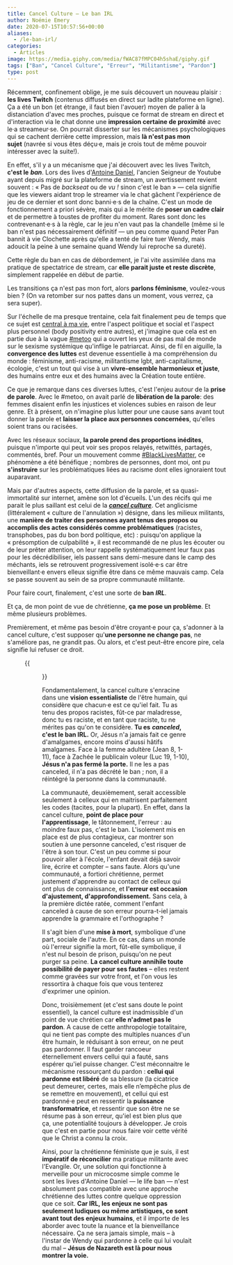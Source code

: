 ```yaml
---
title: Cancel Culture – Le ban IRL
author: Noémie Emery
date: 2020-07-15T10:57:56+00:00
aliases:
  - /le-ban-irl/
categories:
  - Articles
image: https://media.giphy.com/media/fWAC87fMPC04h5shaE/giphy.gif
tags: ["Ban", "Cancel Culture", "Erreur", "Militantisme", "Pardon"]
type: post
---
```


Récemment, confinement oblige, je me suis découvert un nouveau plaisir&nbsp;: **les lives Twitch** (contenus diffusés en direct sur ladite plateforme en ligne). Ça a été un bon (et étrange, il faut bien l'avouer) moyen de palier à la distanciation d'avec mes proches, puisque ce format de stream en direct et d'interaction via le chat donne une **impression certaine de proximité** avec le·a streameur·se. On pourrait disserter sur les mécanismes psychologiques qui se cachent derrière cette impression, mais **là n'est pas mon sujet**&nbsp;(navrée si vous êtes déçu·e, mais je crois tout de même pouvoir intéresser avec la suite!).

En effet, s'il y a un mécanisme que j'ai découvert avec les lives Twitch, **c'est le** _**ban**_. Lors des lives d'[Antoine Daniel][1], l'ancien Seigneur de Youtube ayant depuis migré sur la plateforme de stream, un avertissement revient souvent&nbsp;: «&nbsp;Pas de _backseat_ ou de _vu&nbsp;!_ sinon c'est le ban&nbsp;» — cela signifie que les viewers aidant trop le streamer via le chat gâchent l'expérience de jeu de ce dernier et sont donc banni·e·s de la chaîne. C'est un mode de fonctionnement a priori sévère, mais qui a le mérite de **poser un cadre clair** et de permettre à toustes de profiter du moment. Rares sont donc les contrevenant·e·s à la règle, car le jeu n'en vaut pas la chandelle (même si le ban n'est pas nécessairement définitif — un peu comme quand Peter Pan bannit à vie Clochette après qu'elle a tenté de faire tuer Wendy, mais adoucit la peine à une semaine quand Wendy lui reproche sa dureté).

Cette règle du ban en cas de débordement, je l'ai vite assimilée dans ma pratique de spectatrice de stream, car **elle parait juste et reste discrète**, simplement rappelée en début de partie.

Les transitions ça n'est pas mon fort, alors **parlons féminisme**, voulez-vous bien&nbsp;? (On va retomber sur nos pattes dans un moment, vous verrez, ça sera super).


Sur l'échelle de ma presque trentaine, cela fait finalement peu de temps que ce sujet est [central à ma vie][2], entre l'aspect politique et social et l'aspect plus personnel (body positivity entre autres), et j'imagine que cela est en partie due à la vague [#metoo][3] qui a ouvert les yeux de pas mal de monde sur le sexisme systémique qu'inflige le patriarcat. Ainsi, de fil en aiguille, la **convergence des luttes** est devenue essentielle à ma compréhension du monde&nbsp;: féminisme, anti-racisme, militantisme lgbt, anti-capitalisme, écologie, c'est un tout qui vise à un **vivre-ensemble harmonieux et juste**, des humains entre eux et des humains avec la Création toute entière.




Ce que je remarque dans ces diverses luttes, c'est l'enjeu autour de la **prise de parole**. Avec le #metoo, on avait parlé de <strong style="font-size: inherit;">libération de la parole</strong>: des femmes disaient enfin les injustices et violences subies en raison de leur genre. Et à présent, on n'imagine plus lutter pour une cause sans avant tout donner la parole et <strong style="font-size: inherit;">laisser la place aux personnes concernées</strong>, qu'elles soient trans ou racisées.

Avec les réseaux sociaux, **la parole prend des proportions inédites**, puisque n'importe qui peut voir ses propos relayés, retwittés, partagés, commentés, bref. Pour un mouvement comme [#BlackLivesMatter][4], ce phénomène a été bénéfique&nbsp;; nombres de personnes, dont moi, ont pu **s'instruire** sur les problématiques liées au racisme dont elles ignoraient tout auparavant.

Mais par d'autres aspects, cette diffusion de la parole, et sa quasi-immortalité sur internet, amène son lot d'écueils. L'un des récifs qui me parait le plus saillant est celui de la _**[cancel culture][5]**_. Cet anglicisme (littéralement&nbsp;«&nbsp;culture de l'annulation&nbsp;») désigne, dans les milieux militants, une **manière de traiter des personnes ayant tenus des propos ou accomplis des actes considérés comme problématiques**&nbsp;(racistes, transphobes, pas du bon bord politique, etc) : puisqu'on applique la «&nbsp;présomption de culpabilité&nbsp;», il est recommandé de ne plus les écouter ou de leur prêter attention, on leur rappelle systématiquement leur faux pas pour les décrédibiliser, iels passent sans demi-mesure dans le camp des méchants, iels se retrouvent progressivement isolé·e·s car être bienveillant·e envers elleux signifie être dans ce même mauvais camp. Cela se passe souvent au sein de sa propre communauté militante.

Pour faire court, finalement, c'est une sorte de **ban** _**IRL**_.

Et ça, de mon point de vue de chrétienne, **ça me pose un problème**. Et même plusieurs problèmes.

Premièrement, et même pas besoin d'être croyant·e pour ça, s'adonner à la cancel culture, c'est supposer qu'**une personne ne change pas**, ne s'améliore pas, ne grandit pas. Ou alors, et c'est peut-être encore pire, cela signifie lui refuser ce droit.<figure>

{{<figure src="/blog/2020/izma.webp" class="text-center">}}

Fondamentalement, la cancel culture s'enracine dans une **vision essentialiste** de l'être humain, qui considère que chacun·e est ce qu'iel fait. Tu as tenu des propos racistes, fût-ce par maladresse, donc tu es raciste, et en tant que raciste, tu ne mérites pas qu'on te considère. **Tu es** _**canceled**_**, c'est le ban IRL.** Or, Jésus n'a jamais fait ce genre d'amalgames, encore moins d'aussi hâtifs amalgames. Face à la femme adultère (Jean 8, 1-11), face à Zachée le publicain voleur (Luc 19, 1-10), **Jésus n'a pas fermé la porte.** Il ne les a pas canceled, il n'a pas décrété le ban&nbsp;; non, il a réintégré la personne dans la communauté.

La communauté, deuxièmement, serait accessible seulement à celleux qui en maitrisent parfaitement les codes (tacites, pour la plupart). En effet, dans la cancel culture, **point de place pour l'apprentissage**, le tâtonnement, l'erreur&nbsp;: au moindre faux pas, c'est le ban. L'isolement mis en place est de plus contagieux, car montrer son soutien à une personne canceled, c'est risquer de l'être à son tour. C'est un peu comme si pour pouvoir aller à l'école, l'enfant devait déjà savoir lire, écrire et compter – sans faute. Alors qu'une communauté, a fortiori chrétienne, permet justement d'apprendre au contact de celleux qui ont plus de connaissance, et **l'erreur est occasion d'ajustement, d'approfondissement.** Sans cela, à la première dictée ratée, comment l'enfant canceled à cause de son erreur pourra-t-iel jamais apprendre la grammaire et l'orthographe&nbsp;?

Il s'agit bien d'une **mise à mort**, symbolique d'une part, sociale de l'autre. En ce cas, dans un monde où l'erreur signifie la mort, fût-elle symbolique, il n'est nul besoin de prison, puisqu'on ne peut purger sa peine. **La cancel culture annihile toute possibilité de payer pour ses fautes** – elles restent comme gravées sur votre front, et l'on vous les ressortira à chaque fois que vous tenterez d'exprimer une opinion.

<!-- https://www.instagram.com/p/CBHK3exBlP9/?utm_source=ig_embed&utm_campaign=loading -->


Donc, troisièmement (et c'est sans doute le point essentiel), la cancel culture est inadmissible d'un point de vue chrétien car **elle n'admet pas le pardon**. A cause de cette anthropologie totalitaire, qui ne tient pas compte des multiples nuances d'un être humain, le réduisant à son erreur, on ne peut pas pardonner. Il faut garder rancoeur éternellement envers cellui qui a fauté, sans espérer qu'iel puisse changer. C'est méconnaitre le mécanisme ressourçant du pardon&nbsp;: **cellui qui pardonne est libéré** de sa blessure (la cicatrice peut demeurer, certes, mais elle n&#8217;empêche plus de se remettre en mouvement), et cellui qui est pardonné·e peut en ressentir la **puissance transformatrice**, et ressentir que son être ne se résume pas à son erreur, qu'iel est bien plus que ça, une potentialité toujours à développer. Je crois que c'est en partie pour nous faire voir cette vérité que le Christ a connu la croix.

Ainsi, pour la chrétienne féministe que je suis, il est **impératif de réconcilier** ma pratique militante avec l'Evangile. Or, une solution qui fonctionne à merveille pour un microcosme simple comme le sont les lives d'Antoine Daniel — le life ban — n'est absolument pas compatible avec une approche chrétienne des luttes contre quelque oppression que ce soit. **Car IRL, les enjeux ne sont pas seulement ludiques ou même artistiques, ce sont avant tout des enjeux humains**, et il importe de les aborder avec toute la nuance et la bienveillance nécessaire. Ça ne sera jamais simple, mais – à l'instar de Wendy qui pardonne à celle qui lui voulait du mal – **Jésus de Nazareth est là pour nous montrer la voie.**

 [1]: https://www.twitch.tv/antoinedaniellive
 [2]: https://pelerine-au-chocolat.blogspot.com/2016/11/petite-histoire-de-mon-feminisme.html
 [3]: https://www.instagram.com/metoomvmt/
 [4]: https://www.instagram.com/blklivesmatter/
 [5]: https://www.madmoizelle.com/cancel-culture-definition-1037892